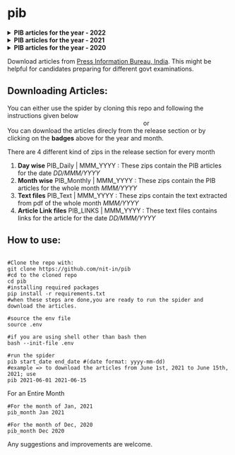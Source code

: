 # pib

<details>
<summary>
<b>PIB articles for the year - 2022</b>
</summary>

<br><b>Dec, 2022</b><br>[![PIB_Daily - Dec 2022](https://img.shields.io/badge/PIB__Daily-Dec_2022-2ea44f)](https://github.com/nit-in/pib/releases/tag/PIB_Daily_Dec_2022) [![PIB_Monthly - Dec 2022](https://img.shields.io/badge/PIB__Monthly-Dec_2022-2ea44f)](https://github.com/nit-in/pib/releases/tag/PIB_Monthly_Dec_2022) [![PIB_Text - Dec 2022](https://img.shields.io/badge/PIB__Text-Dec_2022-2ea44f)](https://github.com/nit-in/pib/releases/tag/PIB_Text_Dec_2022) [![PIB_Links - Dec 2022](https://img.shields.io/badge/PIB__Links-Dec_2022-2ea44f)](https://github.com/nit-in/pib/releases/tag/PIB_Links_Dec_2022)
<br><b>Nov, 2022</b><br>[![PIB_Daily - Nov 2022](https://img.shields.io/badge/PIB__Daily-Nov_2022-2ea44f)](https://github.com/nit-in/pib/releases/tag/PIB_Daily_Nov_2022) [![PIB_Monthly - Nov 2022](https://img.shields.io/badge/PIB__Monthly-Nov_2022-2ea44f)](https://github.com/nit-in/pib/releases/tag/PIB_Monthly_Nov_2022) [![PIB_Text - Nov 2022](https://img.shields.io/badge/PIB__Text-Nov_2022-2ea44f)](https://github.com/nit-in/pib/releases/tag/PIB_Text_Nov_2022) [![PIB_Links - Nov 2022](https://img.shields.io/badge/PIB__Links-Nov_2022-2ea44f)](https://github.com/nit-in/pib/releases/tag/PIB_Links_Nov_2022)
<br><b>Oct, 2022</b><br>[![PIB_Daily - Oct 2022](https://img.shields.io/badge/PIB__Daily-Oct_2022-2ea44f)](https://github.com/nit-in/pib/releases/tag/PIB_Daily_Oct_2022) [![PIB_Monthly - Oct 2022](https://img.shields.io/badge/PIB__Monthly-Oct_2022-2ea44f)](https://github.com/nit-in/pib/releases/tag/PIB_Monthly_Oct_2022) [![PIB_Text - Oct 2022](https://img.shields.io/badge/PIB__Text-Oct_2022-2ea44f)](https://github.com/nit-in/pib/releases/tag/PIB_Text_Oct_2022) [![PIB_Links - Oct 2022](https://img.shields.io/badge/PIB__Links-Oct_2022-2ea44f)](https://github.com/nit-in/pib/releases/tag/PIB_Links_Oct_2022)
<br><b>Sep, 2022</b><br>[![PIB_Daily - Sep 2022](https://img.shields.io/badge/PIB__Daily-Sep_2022-2ea44f)](https://github.com/nit-in/pib/releases/tag/PIB_Daily_Sep_2022) [![PIB_Monthly - Sep 2022](https://img.shields.io/badge/PIB__Monthly-Sep_2022-2ea44f)](https://github.com/nit-in/pib/releases/tag/PIB_Monthly_Sep_2022) [![PIB_Text - Sep 2022](https://img.shields.io/badge/PIB__Text-Sep_2022-2ea44f)](https://github.com/nit-in/pib/releases/tag/PIB_Text_Sep_2022) [![PIB_Links - Sep 2022](https://img.shields.io/badge/PIB__Links-Sep_2022-2ea44f)](https://github.com/nit-in/pib/releases/tag/PIB_Links_Sep_2022)
<br><b>Aug, 2022</b><br>[![PIB_Daily - Aug 2022](https://img.shields.io/badge/PIB__Daily-Aug_2022-2ea44f)](https://github.com/nit-in/pib/releases/tag/PIB_Daily_Aug_2022) [![PIB_Monthly - Aug 2022](https://img.shields.io/badge/PIB__Monthly-Aug_2022-2ea44f)](https://github.com/nit-in/pib/releases/tag/PIB_Monthly_Aug_2022) [![PIB_Text - Aug 2022](https://img.shields.io/badge/PIB__Text-Aug_2022-2ea44f)](https://github.com/nit-in/pib/releases/tag/PIB_Text_Aug_2022) [![PIB_Links - Aug 2022](https://img.shields.io/badge/PIB__Links-Aug_2022-2ea44f)](https://github.com/nit-in/pib/releases/tag/PIB_Links_Aug_2022)
<br><b>Jul, 2022</b><br>[![PIB_Daily - Jul 2022](https://img.shields.io/badge/PIB__Daily-Jul_2022-2ea44f)](https://github.com/nit-in/pib/releases/tag/PIB_Daily_Jul_2022) [![PIB_Monthly - Jul 2022](https://img.shields.io/badge/PIB__Monthly-Jul_2022-2ea44f)](https://github.com/nit-in/pib/releases/tag/PIB_Monthly_Jul_2022) [![PIB_Text - Jul 2022](https://img.shields.io/badge/PIB__Text-Jul_2022-2ea44f)](https://github.com/nit-in/pib/releases/tag/PIB_Text_Jul_2022) [![PIB_Links - Jul 2022](https://img.shields.io/badge/PIB__Links-Jul_2022-2ea44f)](https://github.com/nit-in/pib/releases/tag/PIB_Links_Jul_2022)
<br><b>Jun, 2022</b><br>[![PIB_Daily - Jun 2022](https://img.shields.io/badge/PIB__Daily-Jun_2022-2ea44f)](https://github.com/nit-in/pib/releases/tag/PIB_Daily_Jun_2022) [![PIB_Monthly - Jun 2022](https://img.shields.io/badge/PIB__Monthly-Jun_2022-2ea44f)](https://github.com/nit-in/pib/releases/tag/PIB_Monthly_Jun_2022) [![PIB_Text - Jun 2022](https://img.shields.io/badge/PIB__Text-Jun_2022-2ea44f)](https://github.com/nit-in/pib/releases/tag/PIB_Text_Jun_2022) [![PIB_Links - Jun 2022](https://img.shields.io/badge/PIB__Links-Jun_2022-2ea44f)](https://github.com/nit-in/pib/releases/tag/PIB_Links_Jun_2022)
<br><b>May, 2022</b><br>[![PIB_Daily - May 2022](https://img.shields.io/badge/PIB__Daily-May_2022-2ea44f)](https://github.com/nit-in/pib/releases/tag/PIB_Daily_May_2022) [![PIB_Monthly - May 2022](https://img.shields.io/badge/PIB__Monthly-May_2022-2ea44f)](https://github.com/nit-in/pib/releases/tag/PIB_Monthly_May_2022) [![PIB_Text - May 2022](https://img.shields.io/badge/PIB__Text-May_2022-2ea44f)](https://github.com/nit-in/pib/releases/tag/PIB_Text_May_2022) [![PIB_Links - May 2022](https://img.shields.io/badge/PIB__Links-May_2022-2ea44f)](https://github.com/nit-in/pib/releases/tag/PIB_Links_May_2022)
<br><b>Apr, 2022</b><br>[![PIB_Daily - Apr 2022](https://img.shields.io/badge/PIB__Daily-Apr_2022-2ea44f)](https://github.com/nit-in/pib/releases/tag/PIB_Daily_Apr_2022) [![PIB_Monthly - Apr 2022](https://img.shields.io/badge/PIB__Monthly-Apr_2022-2ea44f)](https://github.com/nit-in/pib/releases/tag/PIB_Monthly_Apr_2022) [![PIB_Text - Apr 2022](https://img.shields.io/badge/PIB__Text-Apr_2022-2ea44f)](https://github.com/nit-in/pib/releases/tag/PIB_Text_Apr_2022) [![PIB_Links - Apr 2022](https://img.shields.io/badge/PIB__Links-Apr_2022-2ea44f)](https://github.com/nit-in/pib/releases/tag/PIB_Links_Apr_2022)
<br><b>Mar, 2022</b><br>[![PIB_Daily - Mar 2022](https://img.shields.io/badge/PIB__Daily-Mar_2022-2ea44f)](https://github.com/nit-in/pib/releases/tag/PIB_Daily_Mar_2022) [![PIB_Monthly - Mar 2022](https://img.shields.io/badge/PIB__Monthly-Mar_2022-2ea44f)](https://github.com/nit-in/pib/releases/tag/PIB_Monthly_Mar_2022) [![PIB_Text - Mar 2022](https://img.shields.io/badge/PIB__Text-Mar_2022-2ea44f)](https://github.com/nit-in/pib/releases/tag/PIB_Text_Mar_2022) [![PIB_Links - Mar 2022](https://img.shields.io/badge/PIB__Links-Mar_2022-2ea44f)](https://github.com/nit-in/pib/releases/tag/PIB_Links_Mar_2022)
<br><b>Feb, 2022</b><br>[![PIB_Daily - Feb 2022](https://img.shields.io/badge/PIB__Daily-Feb_2022-2ea44f)](https://github.com/nit-in/pib/releases/tag/PIB_Daily_Feb_2022) [![PIB_Monthly - Feb 2022](https://img.shields.io/badge/PIB__Monthly-Feb_2022-2ea44f)](https://github.com/nit-in/pib/releases/tag/PIB_Monthly_Feb_2022) [![PIB_Text - Feb 2022](https://img.shields.io/badge/PIB__Text-Feb_2022-2ea44f)](https://github.com/nit-in/pib/releases/tag/PIB_Text_Feb_2022) [![PIB_Links - Feb 2022](https://img.shields.io/badge/PIB__Links-Feb_2022-2ea44f)](https://github.com/nit-in/pib/releases/tag/PIB_Links_Feb_2022)
<br><b>Jan, 2022</b><br>[![PIB_Daily - Jan 2022](https://img.shields.io/badge/PIB__Daily-Jan_2022-2ea44f)](https://github.com/nit-in/pib/releases/tag/PIB_Daily_Jan_2022) [![PIB_Monthly - Jan 2022](https://img.shields.io/badge/PIB__Monthly-Jan_2022-2ea44f)](https://github.com/nit-in/pib/releases/tag/PIB_Monthly_Jan_2022) [![PIB_Text - Jan 2022](https://img.shields.io/badge/PIB__Text-Jan_2022-2ea44f)](https://github.com/nit-in/pib/releases/tag/PIB_Text_Jan_2022) [![PIB_Links - Jan 2022](https://img.shields.io/badge/PIB__Links-Jan_2022-2ea44f)](https://github.com/nit-in/pib/releases/tag/PIB_Links_Jan_2022)
</details>
<details>
<summary>
<b>PIB articles for the year - 2021</b>
</summary>

<br><b>Dec, 2021</b><br>[![PIB_Daily - Dec 2021](https://img.shields.io/badge/PIB__Daily-Dec_2021-2ea44f)](https://github.com/nit-in/pib/releases/tag/PIB_Daily_Dec_2021) [![PIB_Monthly - Dec 2021](https://img.shields.io/badge/PIB__Monthly-Dec_2021-2ea44f)](https://github.com/nit-in/pib/releases/tag/PIB_Monthly_Dec_2021) [![PIB_Text - Dec 2021](https://img.shields.io/badge/PIB__Text-Dec_2021-2ea44f)](https://github.com/nit-in/pib/releases/tag/PIB_Text_Dec_2021) [![PIB_Links - Dec 2021](https://img.shields.io/badge/PIB__Links-Dec_2021-2ea44f)](https://github.com/nit-in/pib/releases/tag/PIB_Links_Dec_2021)
<br><b>Nov, 2021</b><br>[![PIB_Daily - Nov 2021](https://img.shields.io/badge/PIB__Daily-Nov_2021-2ea44f)](https://github.com/nit-in/pib/releases/tag/PIB_Daily_Nov_2021) [![PIB_Monthly - Nov 2021](https://img.shields.io/badge/PIB__Monthly-Nov_2021-2ea44f)](https://github.com/nit-in/pib/releases/tag/PIB_Monthly_Nov_2021) [![PIB_Text - Nov 2021](https://img.shields.io/badge/PIB__Text-Nov_2021-2ea44f)](https://github.com/nit-in/pib/releases/tag/PIB_Text_Nov_2021) [![PIB_Links - Nov 2021](https://img.shields.io/badge/PIB__Links-Nov_2021-2ea44f)](https://github.com/nit-in/pib/releases/tag/PIB_Links_Nov_2021)
<br><b>Oct, 2021</b><br>[![PIB_Daily - Oct 2021](https://img.shields.io/badge/PIB__Daily-Oct_2021-2ea44f)](https://github.com/nit-in/pib/releases/tag/PIB_Daily_Oct_2021) [![PIB_Monthly - Oct 2021](https://img.shields.io/badge/PIB__Monthly-Oct_2021-2ea44f)](https://github.com/nit-in/pib/releases/tag/PIB_Monthly_Oct_2021) [![PIB_Text - Oct 2021](https://img.shields.io/badge/PIB__Text-Oct_2021-2ea44f)](https://github.com/nit-in/pib/releases/tag/PIB_Text_Oct_2021) [![PIB_Links - Oct 2021](https://img.shields.io/badge/PIB__Links-Oct_2021-2ea44f)](https://github.com/nit-in/pib/releases/tag/PIB_Links_Oct_2021)
<br><b>Sep, 2021</b><br>[![PIB_Daily - Sep 2021](https://img.shields.io/badge/PIB__Daily-Sep_2021-2ea44f)](https://github.com/nit-in/pib/releases/tag/PIB_Daily_Sep_2021) [![PIB_Monthly - Sep 2021](https://img.shields.io/badge/PIB__Monthly-Sep_2021-2ea44f)](https://github.com/nit-in/pib/releases/tag/PIB_Monthly_Sep_2021) [![PIB_Text - Sep 2021](https://img.shields.io/badge/PIB__Text-Sep_2021-2ea44f)](https://github.com/nit-in/pib/releases/tag/PIB_Text_Sep_2021) [![PIB_Links - Sep 2021](https://img.shields.io/badge/PIB__Links-Sep_2021-2ea44f)](https://github.com/nit-in/pib/releases/tag/PIB_Links_Sep_2021)
<br><b>Aug, 2021</b><br>[![PIB_Daily - Aug 2021](https://img.shields.io/badge/PIB__Daily-Aug_2021-2ea44f)](https://github.com/nit-in/pib/releases/tag/PIB_Daily_Aug_2021) [![PIB_Monthly - Aug 2021](https://img.shields.io/badge/PIB__Monthly-Aug_2021-2ea44f)](https://github.com/nit-in/pib/releases/tag/PIB_Monthly_Aug_2021) [![PIB_Text - Aug 2021](https://img.shields.io/badge/PIB__Text-Aug_2021-2ea44f)](https://github.com/nit-in/pib/releases/tag/PIB_Text_Aug_2021) [![PIB_Links - Aug 2021](https://img.shields.io/badge/PIB__Links-Aug_2021-2ea44f)](https://github.com/nit-in/pib/releases/tag/PIB_Links_Aug_2021)
<br><b>Jul, 2021</b><br>[![PIB_Daily - Jul 2021](https://img.shields.io/badge/PIB__Daily-Jul_2021-2ea44f)](https://github.com/nit-in/pib/releases/tag/PIB_Daily_Jul_2021) [![PIB_Monthly - Jul 2021](https://img.shields.io/badge/PIB__Monthly-Jul_2021-2ea44f)](https://github.com/nit-in/pib/releases/tag/PIB_Monthly_Jul_2021) [![PIB_Text - Jul 2021](https://img.shields.io/badge/PIB__Text-Jul_2021-2ea44f)](https://github.com/nit-in/pib/releases/tag/PIB_Text_Jul_2021) [![PIB_Links - Jul 2021](https://img.shields.io/badge/PIB__Links-Jul_2021-2ea44f)](https://github.com/nit-in/pib/releases/tag/PIB_Links_Jul_2021)
<br><b>Jun, 2021</b><br>[![PIB_Daily - Jun 2021](https://img.shields.io/badge/PIB__Daily-Jun_2021-2ea44f)](https://github.com/nit-in/pib/releases/tag/PIB_Daily_Jun_2021) [![PIB_Monthly - Jun 2021](https://img.shields.io/badge/PIB__Monthly-Jun_2021-2ea44f)](https://github.com/nit-in/pib/releases/tag/PIB_Monthly_Jun_2021) [![PIB_Text - Jun 2021](https://img.shields.io/badge/PIB__Text-Jun_2021-2ea44f)](https://github.com/nit-in/pib/releases/tag/PIB_Text_Jun_2021) [![PIB_Links - Jun 2021](https://img.shields.io/badge/PIB__Links-Jun_2021-2ea44f)](https://github.com/nit-in/pib/releases/tag/PIB_Links_Jun_2021)
<br><b>May, 2021</b><br>[![PIB_Daily - May 2021](https://img.shields.io/badge/PIB__Daily-May_2021-2ea44f)](https://github.com/nit-in/pib/releases/tag/PIB_Daily_May_2021) [![PIB_Monthly - May 2021](https://img.shields.io/badge/PIB__Monthly-May_2021-2ea44f)](https://github.com/nit-in/pib/releases/tag/PIB_Monthly_May_2021) [![PIB_Text - May 2021](https://img.shields.io/badge/PIB__Text-May_2021-2ea44f)](https://github.com/nit-in/pib/releases/tag/PIB_Text_May_2021) [![PIB_Links - May 2021](https://img.shields.io/badge/PIB__Links-May_2021-2ea44f)](https://github.com/nit-in/pib/releases/tag/PIB_Links_May_2021)
<br><b>Apr, 2021</b><br>[![PIB_Daily - Apr 2021](https://img.shields.io/badge/PIB__Daily-Apr_2021-2ea44f)](https://github.com/nit-in/pib/releases/tag/PIB_Daily_Apr_2021) [![PIB_Monthly - Apr 2021](https://img.shields.io/badge/PIB__Monthly-Apr_2021-2ea44f)](https://github.com/nit-in/pib/releases/tag/PIB_Monthly_Apr_2021) [![PIB_Text - Apr 2021](https://img.shields.io/badge/PIB__Text-Apr_2021-2ea44f)](https://github.com/nit-in/pib/releases/tag/PIB_Text_Apr_2021) [![PIB_Links - Apr 2021](https://img.shields.io/badge/PIB__Links-Apr_2021-2ea44f)](https://github.com/nit-in/pib/releases/tag/PIB_Links_Apr_2021)
<br><b>Mar, 2021</b><br>[![PIB_Daily - Mar 2021](https://img.shields.io/badge/PIB__Daily-Mar_2021-2ea44f)](https://github.com/nit-in/pib/releases/tag/PIB_Daily_Mar_2021) [![PIB_Monthly - Mar 2021](https://img.shields.io/badge/PIB__Monthly-Mar_2021-2ea44f)](https://github.com/nit-in/pib/releases/tag/PIB_Monthly_Mar_2021) [![PIB_Text - Mar 2021](https://img.shields.io/badge/PIB__Text-Mar_2021-2ea44f)](https://github.com/nit-in/pib/releases/tag/PIB_Text_Mar_2021) [![PIB_Links - Mar 2021](https://img.shields.io/badge/PIB__Links-Mar_2021-2ea44f)](https://github.com/nit-in/pib/releases/tag/PIB_Links_Mar_2021)
<br><b>Feb, 2021</b><br>[![PIB_Daily - Feb 2021](https://img.shields.io/badge/PIB__Daily-Feb_2021-2ea44f)](https://github.com/nit-in/pib/releases/tag/PIB_Daily_Feb_2021) [![PIB_Monthly - Feb 2021](https://img.shields.io/badge/PIB__Monthly-Feb_2021-2ea44f)](https://github.com/nit-in/pib/releases/tag/PIB_Monthly_Feb_2021) [![PIB_Text - Feb 2021](https://img.shields.io/badge/PIB__Text-Feb_2021-2ea44f)](https://github.com/nit-in/pib/releases/tag/PIB_Text_Feb_2021) [![PIB_Links - Feb 2021](https://img.shields.io/badge/PIB__Links-Feb_2021-2ea44f)](https://github.com/nit-in/pib/releases/tag/PIB_Links_Feb_2021)
<br><b>Jan, 2021</b><br>[![PIB_Daily - Jan 2021](https://img.shields.io/badge/PIB__Daily-Jan_2021-2ea44f)](https://github.com/nit-in/pib/releases/tag/PIB_Daily_Jan_2021) [![PIB_Monthly - Jan 2021](https://img.shields.io/badge/PIB__Monthly-Jan_2021-2ea44f)](https://github.com/nit-in/pib/releases/tag/PIB_Monthly_Jan_2021) [![PIB_Text - Jan 2021](https://img.shields.io/badge/PIB__Text-Jan_2021-2ea44f)](https://github.com/nit-in/pib/releases/tag/PIB_Text_Jan_2021) [![PIB_Links - Jan 2021](https://img.shields.io/badge/PIB__Links-Jan_2021-2ea44f)](https://github.com/nit-in/pib/releases/tag/PIB_Links_Jan_2021)
</details>
<details>
<summary>
<b>PIB articles for the year - 2020</b>
</summary>

<br><b>Dec, 2020</b><br>[![PIB_Daily - Dec 2020](https://img.shields.io/badge/PIB__Daily-Dec_2020-2ea44f)](https://github.com/nit-in/pib/releases/tag/PIB_Daily_Dec_2020) [![PIB_Monthly - Dec 2020](https://img.shields.io/badge/PIB__Monthly-Dec_2020-2ea44f)](https://github.com/nit-in/pib/releases/tag/PIB_Monthly_Dec_2020) [![PIB_Text - Dec 2020](https://img.shields.io/badge/PIB__Text-Dec_2020-2ea44f)](https://github.com/nit-in/pib/releases/tag/PIB_Text_Dec_2020) [![PIB_Links - Dec 2020](https://img.shields.io/badge/PIB__Links-Dec_2020-2ea44f)](https://github.com/nit-in/pib/releases/tag/PIB_Links_Dec_2020)
<br><b>Nov, 2020</b><br>[![PIB_Daily - Nov 2020](https://img.shields.io/badge/PIB__Daily-Nov_2020-2ea44f)](https://github.com/nit-in/pib/releases/tag/PIB_Daily_Nov_2020) [![PIB_Monthly - Nov 2020](https://img.shields.io/badge/PIB__Monthly-Nov_2020-2ea44f)](https://github.com/nit-in/pib/releases/tag/PIB_Monthly_Nov_2020) [![PIB_Text - Nov 2020](https://img.shields.io/badge/PIB__Text-Nov_2020-2ea44f)](https://github.com/nit-in/pib/releases/tag/PIB_Text_Nov_2020) [![PIB_Links - Nov 2020](https://img.shields.io/badge/PIB__Links-Nov_2020-2ea44f)](https://github.com/nit-in/pib/releases/tag/PIB_Links_Nov_2020)
<br><b>Oct, 2020</b><br>[![PIB_Daily - Oct 2020](https://img.shields.io/badge/PIB__Daily-Oct_2020-2ea44f)](https://github.com/nit-in/pib/releases/tag/PIB_Daily_Oct_2020) [![PIB_Monthly - Oct 2020](https://img.shields.io/badge/PIB__Monthly-Oct_2020-2ea44f)](https://github.com/nit-in/pib/releases/tag/PIB_Monthly_Oct_2020) [![PIB_Text - Oct 2020](https://img.shields.io/badge/PIB__Text-Oct_2020-2ea44f)](https://github.com/nit-in/pib/releases/tag/PIB_Text_Oct_2020) [![PIB_Links - Oct 2020](https://img.shields.io/badge/PIB__Links-Oct_2020-2ea44f)](https://github.com/nit-in/pib/releases/tag/PIB_Links_Oct_2020)
<br><b>Sep, 2020</b><br>[![PIB_Daily - Sep 2020](https://img.shields.io/badge/PIB__Daily-Sep_2020-2ea44f)](https://github.com/nit-in/pib/releases/tag/PIB_Daily_Sep_2020) [![PIB_Monthly - Sep 2020](https://img.shields.io/badge/PIB__Monthly-Sep_2020-2ea44f)](https://github.com/nit-in/pib/releases/tag/PIB_Monthly_Sep_2020) [![PIB_Text - Sep 2020](https://img.shields.io/badge/PIB__Text-Sep_2020-2ea44f)](https://github.com/nit-in/pib/releases/tag/PIB_Text_Sep_2020) [![PIB_Links - Sep 2020](https://img.shields.io/badge/PIB__Links-Sep_2020-2ea44f)](https://github.com/nit-in/pib/releases/tag/PIB_Links_Sep_2020)
<br><b>Aug, 2020</b><br>[![PIB_Daily - Aug 2020](https://img.shields.io/badge/PIB__Daily-Aug_2020-2ea44f)](https://github.com/nit-in/pib/releases/tag/PIB_Daily_Aug_2020) [![PIB_Monthly - Aug 2020](https://img.shields.io/badge/PIB__Monthly-Aug_2020-2ea44f)](https://github.com/nit-in/pib/releases/tag/PIB_Monthly_Aug_2020) [![PIB_Text - Aug 2020](https://img.shields.io/badge/PIB__Text-Aug_2020-2ea44f)](https://github.com/nit-in/pib/releases/tag/PIB_Text_Aug_2020) [![PIB_Links - Aug 2020](https://img.shields.io/badge/PIB__Links-Aug_2020-2ea44f)](https://github.com/nit-in/pib/releases/tag/PIB_Links_Aug_2020)
<br><b>Jul, 2020</b><br>[![PIB_Daily - Jul 2020](https://img.shields.io/badge/PIB__Daily-Jul_2020-2ea44f)](https://github.com/nit-in/pib/releases/tag/PIB_Daily_Jul_2020) [![PIB_Monthly - Jul 2020](https://img.shields.io/badge/PIB__Monthly-Jul_2020-2ea44f)](https://github.com/nit-in/pib/releases/tag/PIB_Monthly_Jul_2020) [![PIB_Text - Jul 2020](https://img.shields.io/badge/PIB__Text-Jul_2020-2ea44f)](https://github.com/nit-in/pib/releases/tag/PIB_Text_Jul_2020) [![PIB_Links - Jul 2020](https://img.shields.io/badge/PIB__Links-Jul_2020-2ea44f)](https://github.com/nit-in/pib/releases/tag/PIB_Links_Jul_2020)
<br><b>Jun, 2020</b><br>[![PIB_Daily - Jun 2020](https://img.shields.io/badge/PIB__Daily-Jun_2020-2ea44f)](https://github.com/nit-in/pib/releases/tag/PIB_Daily_Jun_2020) [![PIB_Monthly - Jun 2020](https://img.shields.io/badge/PIB__Monthly-Jun_2020-2ea44f)](https://github.com/nit-in/pib/releases/tag/PIB_Monthly_Jun_2020) [![PIB_Text - Jun 2020](https://img.shields.io/badge/PIB__Text-Jun_2020-2ea44f)](https://github.com/nit-in/pib/releases/tag/PIB_Text_Jun_2020) [![PIB_Links - Jun 2020](https://img.shields.io/badge/PIB__Links-Jun_2020-2ea44f)](https://github.com/nit-in/pib/releases/tag/PIB_Links_Jun_2020)
<br><b>May, 2020</b><br>[![PIB_Daily - May 2020](https://img.shields.io/badge/PIB__Daily-May_2020-2ea44f)](https://github.com/nit-in/pib/releases/tag/PIB_Daily_May_2020) [![PIB_Monthly - May 2020](https://img.shields.io/badge/PIB__Monthly-May_2020-2ea44f)](https://github.com/nit-in/pib/releases/tag/PIB_Monthly_May_2020) [![PIB_Text - May 2020](https://img.shields.io/badge/PIB__Text-May_2020-2ea44f)](https://github.com/nit-in/pib/releases/tag/PIB_Text_May_2020) [![PIB_Links - May 2020](https://img.shields.io/badge/PIB__Links-May_2020-2ea44f)](https://github.com/nit-in/pib/releases/tag/PIB_Links_May_2020)
<br><b>Apr, 2020</b><br>[![PIB_Daily - Apr 2020](https://img.shields.io/badge/PIB__Daily-Apr_2020-2ea44f)](https://github.com/nit-in/pib/releases/tag/PIB_Daily_Apr_2020) [![PIB_Monthly - Apr 2020](https://img.shields.io/badge/PIB__Monthly-Apr_2020-2ea44f)](https://github.com/nit-in/pib/releases/tag/PIB_Monthly_Apr_2020) [![PIB_Text - Apr 2020](https://img.shields.io/badge/PIB__Text-Apr_2020-2ea44f)](https://github.com/nit-in/pib/releases/tag/PIB_Text_Apr_2020) [![PIB_Links - Apr 2020](https://img.shields.io/badge/PIB__Links-Apr_2020-2ea44f)](https://github.com/nit-in/pib/releases/tag/PIB_Links_Apr_2020)
<br><b>Mar, 2020</b><br>[![PIB_Daily - Mar 2020](https://img.shields.io/badge/PIB__Daily-Mar_2020-2ea44f)](https://github.com/nit-in/pib/releases/tag/PIB_Daily_Mar_2020) [![PIB_Monthly - Mar 2020](https://img.shields.io/badge/PIB__Monthly-Mar_2020-2ea44f)](https://github.com/nit-in/pib/releases/tag/PIB_Monthly_Mar_2020) [![PIB_Text - Mar 2020](https://img.shields.io/badge/PIB__Text-Mar_2020-2ea44f)](https://github.com/nit-in/pib/releases/tag/PIB_Text_Mar_2020) [![PIB_Links - Mar 2020](https://img.shields.io/badge/PIB__Links-Mar_2020-2ea44f)](https://github.com/nit-in/pib/releases/tag/PIB_Links_Mar_2020)
<br><b>Feb, 2020</b><br>[![PIB_Daily - Feb 2020](https://img.shields.io/badge/PIB__Daily-Feb_2020-2ea44f)](https://github.com/nit-in/pib/releases/tag/PIB_Daily_Feb_2020) [![PIB_Monthly - Feb 2020](https://img.shields.io/badge/PIB__Monthly-Feb_2020-2ea44f)](https://github.com/nit-in/pib/releases/tag/PIB_Monthly_Feb_2020) [![PIB_Text - Feb 2020](https://img.shields.io/badge/PIB__Text-Feb_2020-2ea44f)](https://github.com/nit-in/pib/releases/tag/PIB_Text_Feb_2020) [![PIB_Links - Feb 2020](https://img.shields.io/badge/PIB__Links-Feb_2020-2ea44f)](https://github.com/nit-in/pib/releases/tag/PIB_Links_Feb_2020)
<br><b>Jan, 2020</b><br>[![PIB_Daily - Jan 2020](https://img.shields.io/badge/PIB__Daily-Jan_2020-2ea44f)](https://github.com/nit-in/pib/releases/tag/PIB_Daily_Jan_2020) [![PIB_Monthly - Jan 2020](https://img.shields.io/badge/PIB__Monthly-Jan_2020-2ea44f)](https://github.com/nit-in/pib/releases/tag/PIB_Monthly_Jan_2020) [![PIB_Text - Jan 2020](https://img.shields.io/badge/PIB__Text-Jan_2020-2ea44f)](https://github.com/nit-in/pib/releases/tag/PIB_Text_Jan_2020) [![PIB_Links - Jan 2020](https://img.shields.io/badge/PIB__Links-Jan_2020-2ea44f)](https://github.com/nit-in/pib/releases/tag/PIB_Links_Jan_2020)
</details>

Download articles from [Press Information Bureau, India](https://www.pib.gov.in).
This might be helpful for candidates preparing for different govt examinations.

## Downloading Articles:
You can either use the spider by cloning this repo and following the instructions given below<br>
&emsp;&emsp;&emsp;&emsp;&emsp;&emsp;&emsp;&emsp;&emsp;&emsp;&emsp;&emsp;&emsp;&emsp;&emsp;&emsp;&emsp;&emsp;&emsp;&emsp;&emsp;&emsp;or<br>
You can download the articles direcly from the release section or by clicking on the <b>badges</b> above for the year and month.

There are 4 different kind of zips in the release section for every month
1. <b>Day wise</b> PIB_Daily | MMM_YYYY : These zips contain the PIB articles for the date <i>DD/MMM/YYYY</i>
2. <b>Month wise</b> PIB_Monthly | MMM_YYYY : These zips contain the PIB articles for the whole month <i>MMM/YYYY</i>
3. <b>Text files</b> PIB_Text | MMM_YYYY : These zips contain the text extracted from pdf of the whole month <i>MMM/YYYY</i>
4. <b>Article Link files</b> PIB_LINKS | MMM_YYYY : These text files contains links for the article for the date <i>DD/MMM/YYYY</i>

## How to use:

```shell

#Clone the repo with:
git clone https://github.com/nit-in/pib
#cd to the cloned repo
cd pib
#installing required packages
pip install -r requirements.txt
#when these steps are done,you are ready to run the spider and download the articles.

#source the env file
source .env

#if you are using shell other than bash then 
bash --init-file .env

#run the spider
pib start_date end_date #(date format: yyyy-mm-dd)
#example => to download the articles from June 1st, 2021 to June 15th, 2021; use
pib 2021-06-01 2021-06-15
```

For an Entire Month

```shell
#For the month of Jan, 2021
pib_month Jan 2021

#For the month of Dec, 2020
pib_month Dec 2020
``` 

Any suggestions and improvements are welcome.
